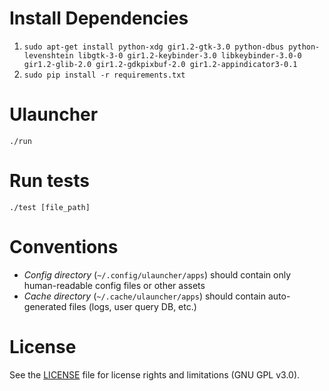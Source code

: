 Install Dependencies
====================

1. `sudo apt-get install python-xdg gir1.2-gtk-3.0 python-dbus python-levenshtein libgtk-3-0 gir1.2-keybinder-3.0 libkeybinder-3.0-0 gir1.2-glib-2.0 gir1.2-gdkpixbuf-2.0 gir1.2-appindicator3-0.1`
2. `sudo pip install -r requirements.txt`

Ulauncher
=========

`./run`

Run tests
=========

`./test [file_path]`


Conventions
===========

* *Config directory* (`~/.config/ulauncher/apps`) should contain only human-readable config files or other assets
* *Cache directory* (`~/.cache/ulauncher/apps`) should contain auto-generated files (logs, user query DB, etc.)


License
=======

See the [LICENSE](LICENSE) file for license rights and limitations (GNU GPL v3.0).
